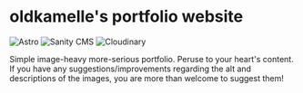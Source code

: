 # oldkamelle's portfolio website
![Astro](https://img.shields.io/badge/astro-%232C2052.svg?style=for-the-badge&logo=astro&logoColor=white)
![Sanity CMS](https://img.shields.io/badge/sanity-F03E2F?style=for-the-badge&logo=sanity&logoColor=white)
![Cloudinary](https://img.shields.io/badge/cloudinary-3448C5?style=for-the-badge&logo=cloudinary&logoColor=white)

Simple image-heavy more-serious portfolio. Peruse to your heart's content.
If you have any suggestions/improvements regarding the alt and descriptions of the images, you are more than welcome to suggest them!
